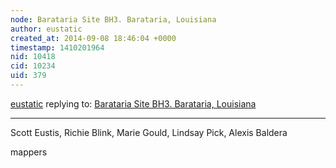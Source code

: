 ```yaml
---
node: Barataria Site BH3. Barataria, Louisiana
author: eustatic
created_at: 2014-09-08 18:46:04 +0000
timestamp: 1410201964
nid: 10418
cid: 10234
uid: 379
---
```




[eustatic](../profile/eustatic) replying to: [Barataria Site BH3. Barataria, Louisiana](../map/barataria-site-bh3-barataria-louisiana/05-05-2014)

----
Scott Eustis, Richie Blink, Marie Gould, Lindsay Pick, Alexis Baldera

mappers